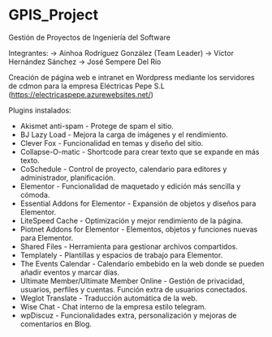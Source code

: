 # GPIS_Project

Gestión de Proyectos de Ingeniería del Software

Integrantes:
  -> Ainhoa Rodríguez González (Team Leader)
  -> Víctor Hernández Sánchez
  -> José Sempere Del Río

Creación de página web e intranet en Wordpress mediante los servidores de cdmon para la empresa Eléctricas Pepe S.L (https://electricaspepe.azurewebsites.net/)

Plugins instalados:
  - Akismet anti-spam - Protege de spam el sitio.
  - BJ Lazy Load - Mejora la carga de imágenes y el rendimiento.
  - Clever Fox - Funcionalidad en temas y diseño del sitio.
  - Collapse-O-matic - Shortcode para crear texto que se expande en más texto.
  - CoSchedule - Control de proyecto, calendario para editores y administrador, planificación.
  - Elementor - Funcionalidad de maquetado y edición más sencilla y cómoda.
  - Essential Addons for Elementor - Expansión de objetos y diseños para Elementor.
  - LiteSpeed Cache - Optimización y mejor rendimiento de la página.
  - Piotnet Addons for Elementor - Elementos, objetos y funciones nuevas para Elementor.
  - Shared Files - Herramienta para gestionar archivos compartidos.
  - Templately - Plantillas y espacios de trabajo para Elementor.
  - The Events Calendar - Calendario embebido en la web donde se pueden añadir eventos y marcar días.
  - Ultimate Member/Ultimate Member Online - Gestión de privacidad, usuarios, perfiles y cuentas. Función extra de usuarios conectados.
  - Weglot Translate - Traducción automática de la web.
  - Wise Chat - Chat interno de la empresa estilo telegram.
  - wpDiscuz - Funcionalidades extra, personalización y mejoras de comentarios en Blog.
